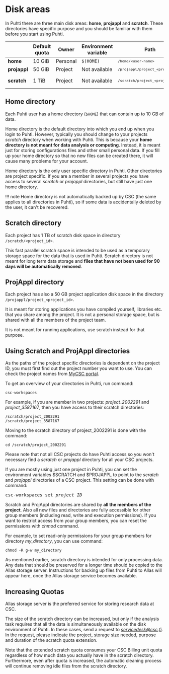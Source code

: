 # Disk areas

In Puhti there are three main disk areas: **home**, **projappl** and
**scratch**. These directories have specific purpose and you should be
familiar with them before you start using Puhti.

|              | Default quota | Owner    | Environment variable | Path                                            | Cleaning      |
| ------------ | ------------- | -------- | -------------------- | ----------------------------------------------- | ------------- |
| **home**     | 10 GiB        | Personal | `$(HOME)`            | <small>`/home/<user-name>`</small>              | No            |
| **projappl** | 50 GiB        | Project  | Not available        | <small>`/projappl/project_<project_id>`</small> | No            |
| **scratch**  | 1 TiB         | Project  | Not available        | <small>`/scratch/project_<project_id>`</small>  | Yes - 90 days |



## Home directory

Each Puhti user has a home directory (`$HOME`) that can contain up to 10 GB of
data.

Home directory is the default directory into which you end up when you login
to Puhti. However, typically you should change to your projects *scratch*
directory when working with Puhti. This is because your
**home directory is not meant for data analysis or computing**. Instead, it is
meant just for storing configurations files and other small personal data. If
you fill up your home directory so that no new files can be created there, it
will cause many problems for your account.

Home directory is the only user specific directory in Puhti. Other directories
are project specific. If you are a member in several projects you have access
to several *scratch* or *projappl* directories, but still have just one home
directory.

!!! note
    Home directory is not automatically backed up by CSC (the same applies to
    all directories in Puhti), so if some data is accidentally deleted by the
    user, it can't be recovered.


## Scratch directory

Each project has 1 TB of scratch disk space in directory
`/scratch/<project_id>`.

This fast parallel scratch space is intended to be used as a temporary storage
space for the data that is used in Puhti. Scratch directory is not meant for
long term data storage and **files that have not been used for 90 days will
be automatically removed**.

## ProjAppl directory

Each project has also a 50 GB project application disk space in the directory
`/projappl/project_<project_id>`.

It is meant for storing applications you have compiled yourself, libraries
etc. that you share among the project. It is not a personal storage space, but
is shared with all the members of the project team.

It is not meant for running applications, use scratch instead for that
purpose.

## Using Scratch and ProjAppl directories

As the paths of the project specific directories is dependent on the project
ID, you must first find out the project number you want to use. You can check
the project names from [MyCSC portal](https://my.csc.fi).

To get an overview of your directories in Puhti, run command:
```text
csc-workspaces
```
For example, if you are member in two projects: *project_2002291*
and *project_3587167*, then you have access to their scratch directories:
```text
/scratch/project_2002291
/scratch/project_3587167
```
Moving to the scratch directory of project_2002291 is done with the command:
```text
cd /scratch/project_2002291
```
Please note that not all CSC projects do have Puhti access so you won't
necessary find a *scratch* or *projappl* directory for all your CSC projects.

If you are mostly using just one project in Puhti, you can set the
environment variables $SCRATCH and $PROJAPPL to point to the *scratch* and
*projappl* directories of a CSC project. This setting can be done with
command:
<pre>
csc-workspaces set <i>project_ID</i>
</pre>

Scratch and ProjAppl directories are shared by **all the members of the
project**. Also all new files and directories are fully accessible for other
group members (including read, write and execution permissions). If you want
to restrict access from your group members, you can reset the permissions with
*chmod* command.

For example, to set read-only permissions for your group members for directory
*my_directory*, you can use command:
```text
chmod -R g-w my_directory
```

As mentioned earlier, scratch directory is intended for only processing data.
Any data that should be preserved for a longer time should be copied to the
Allas storage server. Instructions for backing up files from Puhti to Allas
will appear here, once the Allas storage service becomes available.


## Increasing Quotas

Allas storage server is the preferred service for storing research data at
CSC.

The size of the scratch directory can be increased, but only if the analysis
task requires that all the data is simultaneously available on the disk
environment of Puhti. In these cases, send a request to *servicedesk@csc.fi*.
In the request, please indicate the project, storage size needed, purpose and
duration of the scratch quota extension.

Note that the extended scratch quota consumes your CSC Billing unit quota
regardless of how much data you actually have in the scratch directory.
Furthermore, even after quota is increased, the automatic cleaning process
will continue removing idle files from the scratch directory.
